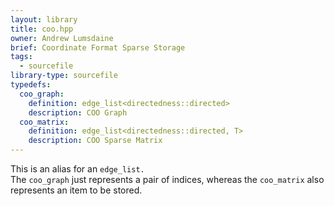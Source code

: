 ```yaml
---
layout: library
title: coo.hpp
owner: Andrew Lumsdaine
brief: Coordinate Format Sparse Storage
tags:
  - sourcefile
library-type: sourcefile
typedefs:
  coo_graph:
    definition: edge_list<directedness::directed>
    description: COO Graph
  coo_matrix:
    definition: edge_list<directedness::directed, T>
    description: COO Sparse Matrix
---
```


This is an alias for an `edge_list.`  
The `coo_graph` just represents a pair of indices, whereas 
the `coo_matrix` also represents an item to be stored.

```{index}  coo.hpp
```

